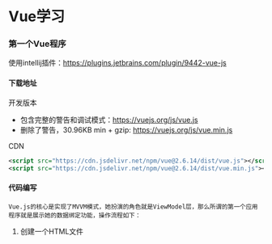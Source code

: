 # Vue学习
### 第一个Vue程序
使用intellij插件：https://plugins.jetbrains.com/plugin/9442-vue-js

#### 下载地址

开发版本
- 包含完整的警告和调试模式：https://vuejs.org/js/vue.js
- 删除了警告，30.96KB min + gzip: https://vuejs.org/js/vue.min.js
    
CDN
```xml
<script src="https://cdn.jsdelivr.net/npm/vue@2.6.14/dist/vue.js"></script>
<script src="https://cdn.jsdelivr.net/npm/vue@2.6.14/dist/vue.min.js"></script>
```` 

#### 代码编写
    Vue.js的核心是实现了MVVM模式，她扮演的角色就是ViewModel层，那么所谓的第一个应用程序就是展示她的数据绑定功能，操作流程如下：
1. 创建一个HTML文件
